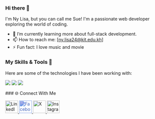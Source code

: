 ### Hi there 👋

I'm Ny Lisa, but you can call me Sue! I'm a passionate web developer exploring the world of coding.

- 🌱 I’m currently learning more about full-stack development.
- 📫 How to reach me: [ny.lisa24@kit.edu.kh]
- ⚡ Fun fact: I love music and movie

### My Skills & Tools 🚀

Here are some of the technologies I have been working with:

<p align="left">
  <img src="https://skillicons.dev/icons?i=html,css,js,ts,python,java,flutter,postgres" />
  
  <img src="https://skillicons.dev/icons?i=express,nodejs,react,angular,django,jupyter,numpy" />

  <img src="https://skillicons.dev/icons?i=mongodb,mysql,git,vscode,github,supabase" />
</p>
### 🌐 Connect With Me

<p align="left">
  <a href="https://www.linkedin.com/in/your-linkedin-profile" target="_blank">
    <img src="https://cdn.jsdelivr.net/gh/devicons/devicon/icons/linkedin/linkedin-original.svg" alt="LinkedIn" width="40" height="40"/>
  </a>
  <a href="https://www.facebook.com/your-facebook-profile" target="_blank">
    <img src="https://cdn.jsdelivr.net/gh/simple-icons/simple-icons/icons/facebook.svg" alt="Facebook" width="40" height="40" style="filter: invert(27%) sepia(92%) saturate(600%) hue-rotate(190deg) brightness(95%) contrast(90%);"/>
  </a>
  <a href="https://twitter.com/your-x-handle" target="_blank">
    <img src="https://cdn.jsdelivr.net/gh/simple-icons/simple-icons/icons/x.svg" alt="X" width="40" height="40"/>
  </a>
  <a href="https://www.instagram.com/your-instagram-handle" target="_blank">
    <img src="https://cdn.jsdelivr.net/gh/simple-icons/simple-icons/icons/instagram.svg" alt="Instagram" width="40" height="40"/>
  </a>
</p>

